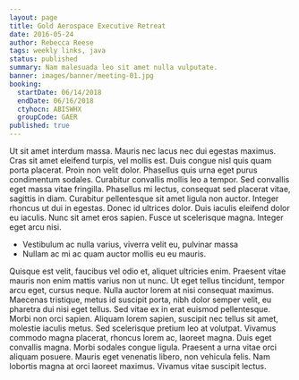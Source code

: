 ```yaml
---
layout: page
title: Gold Aerospace Executive Retreat
date: 2016-05-24
author: Rebecca Reese
tags: weekly links, java
status: published
summary: Nam malesuada leo sit amet nulla vulputate.
banner: images/banner/meeting-01.jpg
booking:
  startDate: 06/14/2018
  endDate: 06/16/2018
  ctyhocn: ABISWHX
  groupCode: GAER
published: true
---
```

Ut sit amet interdum massa. Mauris nec lacus nec dui egestas maximus. Cras sit amet eleifend turpis, vel mollis est. Duis congue nisl quis quam porta placerat. Proin non velit dolor. Phasellus quis urna eget purus condimentum sodales. Curabitur convallis mollis leo a tempor. Sed convallis eget massa vitae fringilla. Phasellus mi lectus, consequat sed placerat vitae, sagittis in diam. Curabitur pellentesque sit amet ligula non auctor. Integer rhoncus ut dui in egestas. Donec id ultrices dolor. Duis iaculis eleifend dolor eu iaculis. Nunc sit amet eros sapien. Fusce ut scelerisque magna. Integer eget arcu nisi.

* Vestibulum ac nulla varius, viverra velit eu, pulvinar massa
* Nullam ac mi ac quam auctor mollis eu eu mauris.

Quisque est velit, faucibus vel odio et, aliquet ultricies enim. Praesent vitae mauris non enim mattis varius non ut nunc. Ut eget tellus tincidunt, tempor arcu eget, cursus neque. Nulla auctor lorem at nisi consequat maximus. Maecenas tristique, metus id suscipit porta, nibh dolor semper velit, eu pharetra dui nisi eget tellus. Sed vitae ex in erat euismod pellentesque. Morbi non orci sapien. Aliquam lorem sapien, suscipit nec tellus sit amet, molestie iaculis metus. Sed scelerisque pretium leo at volutpat. Vivamus commodo magna placerat, rhoncus lorem ac, laoreet magna. Duis eget convallis magna. Morbi sodales congue ligula. Praesent a urna vitae orci aliquam posuere. Mauris eget venenatis libero, non vehicula felis. Nam lobortis magna at orci laoreet maximus. Vivamus vitae suscipit lectus.
